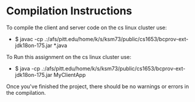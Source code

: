 # Compilation Instructions

To compile the client and server code on the cs linux cluster use:
- $ javac -cp .:/afs/pitt.edu/home/k/s/ksm73/public/cs1653/bcprov-ext-jdk18on-175.jar *.java

To Run this assignment on the cs linux cluster use:
- $ java -cp .:/afs/pitt.edu/home/k/s/ksm73/public/cs1653/bcprov-ext-jdk18on-175.jar MyClientApp


Once you've finished the project, there should be no warnings or errors in the compilation.
